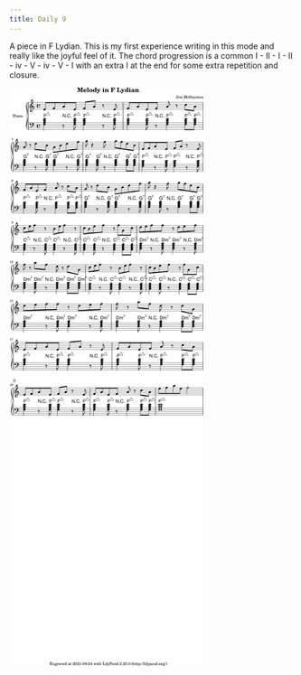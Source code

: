 ```yaml
---
title: Daily 9
---
```


A piece in F Lydian. This is my first experience writing in this mode and really like the joyful feel of it. The
chord progression is a common I - II - I - II - iv - V - iv - V - I with an extra I at the end for some extra
repetition and closure. 

![](./daily-9.png "Music Piece")
